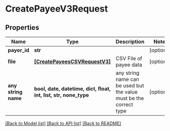 # CreatePayeeV3Request


## Properties
Name | Type | Description | Notes
------------ | ------------- | ------------- | -------------
**payor_id** | **str** |  | [optional] 
**file** | [**[CreatePayeesCSVRequestV3]**](CreatePayeesCSVRequestV3.md) | CSV File of payee data | [optional] 
**any string name** | **bool, date, datetime, dict, float, int, list, str, none_type** | any string name can be used but the value must be the correct type | [optional]

[[Back to Model list]](../README.md#documentation-for-models) [[Back to API list]](../README.md#documentation-for-api-endpoints) [[Back to README]](../README.md)


